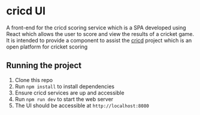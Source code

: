 # cricd UI
A front-end for the cricd scoring service which is a SPA developed using React which allows the user to score and view the results of a cricket game.
It is intended to provide a component to assist the [cricd](https://github.com/cricd/cricd) project which is an open platform for cricket scoring

## Running the project 
1. Clone this repo
1. Run `npm install` to install dependencies
1. Ensure cricd services are up and accessible
1. Run `npm run dev` to start the web server
1. The UI should be accessible at `http://localhost:8080`
